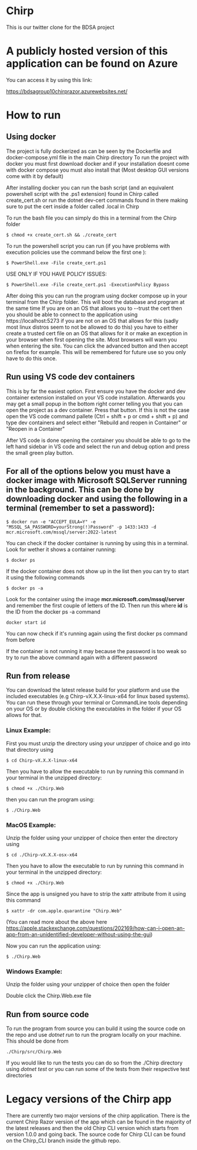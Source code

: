 # Chirp
This is our twitter clone for the BDSA project

# A publicly hosted version of this application can be found on Azure
You can access it by using this link:  

https://bdsagroup10chirprazor.azurewebsites.net/  

# How to run
## Using docker
The project is fully dockerized as can be seen by the Dockerfile and docker-compose.yml file in the main Chirp directory
To run the project with docker you must first download docker and if your installation doesnt come with docker compose you must also install that (Most desktop GUI versions come with it by default)  

After installing docker you can run the bash script (and an equivalent powershell script with the .ps1 extension) found in Chirp called create_cert.sh or run the dotnet dev-cert commands found in there making sure to put the cert inside a folder called .local in Chirp  

To run the bash file you can simply do this in a terminal from the Chirp folder  

```
$ chmod +x create_cert.sh && ./create_cert
```

To run the powershell script you can run (if you have problems with execution policies use the command below the first one ):  

```
$ PowerShell.exe -File create_cert.ps1
``` 

USE ONLY IF YOU HAVE POLICY ISSUES:  

```
$ PowerShell.exe -File create_cert.ps1 -ExecutionPolicy Bypass
```

After doing this you can run the program using docker compose up in your terminal from the Chirp folder. This will boot the database and program at the same time
If you are on an OS that allows you to --trust the cert then you should be able to connect to the application using https://localhost:5273 if you are not on an OS that allows for this (sadly most linux distros seem to not be allowed to do this) you have to either create a trusted cert file on an OS that allows for it or make an exception in your browser when first opening the site. Most browsers will warn you when entering the site. You can click the advanced button and then accept on firefox for example. This will be remembered for future use so you only have to do this once.  


## Run using VS code dev containers
This is by far the easiest option. First ensure you have the docker and dev container extension installed on your VS code installation. Afterwards you may get a small popup in the bottom right corner telling you that you can open the project as a dev container. Press that button. If this is not the case open the VS code command pallete (Ctrl + shift + p or cmd + shift + p) and type dev containers and select either "Rebuild and reopen in Container" or "Reopen in a Container"  

After VS code is done opening the container you should be able to go to the left hand sidebar in VS code and select the run and debug option and press the small green play button.  

## For all of the options below you must have a docker image with Microsoft SQLServer running in the background. This can be done by downloading docker and using the following in a terminal (remember to set a password):
```
$ docker run -e "ACCEPT_EULA=Y" -e "MSSQL_SA_PASSWORD=yourStrong(!)Password" -p 1433:1433 -d mcr.microsoft.com/mssql/server:2022-latest
```

You can check if the docker container is running by using this in a terminal. Look for wether it shows a container running:

```
$ docker ps
```
If the docker container does not show up in the list then you can try to start it using the following commands
```
$ docker ps -a
```
Look for the container using the image **mcr.microsoft.com/mssql/server** and remember the first couple of letters of the ID. Then run this where **id** is the ID from the docker ps -a command
```
docker start id
```
You can now check if it's running again using the first docker ps command from before

If the container is not running it may because the password is too weak so try to run the above command again with a different password

## Run from release
You can download the latest release build for your platform and use the included executables (e.g Chirp-vX.X.X-linux-x64 for linux based systems). You can run these through your terminal or CommandLine tools depending on your OS or by double clicking the executables in the folder if your OS allows for that.

### Linux Example:
First you must unzip the directory using your unzipper of choice and go into that directory using  

```
$ cd Chirp-vX.X.X-linux-x64
```

Then you have to allow the executable to run by running this command in your terminal in the unzipped directory:  

```
$ chmod +x ./Chirp.Web
```

then you can run the program using:  

```
$ ./Chirp.Web
```

### MacOS Example:
Unzip the folder using your unzipper of choice then enter the directory using  

```
$ cd ./Chirp-vX.X.X-osx-x64
```

Then you have to allow the executable to run by running this command in your terminal in the unzipped directory:  

```
$ chmod +x ./Chirp.Web
``` 

Since the app is unsigned you have to strip the xattr attribute from it using this command  

```
$ xattr -dr com.apple.quarantine "Chirp.Web"
```

(You can read more about the above here https://apple.stackexchange.com/questions/202169/how-can-i-open-an-app-from-an-unidentified-developer-without-using-the-gui)  

Now you can run the application using:  

```
$ ./Chirp.Web
```

### Windows Example:
Unzip the folder using your unzipper of choice then open the folder  

Double click the Chirp.Web.exe file  

## Run from source code
To run the program from source you can build it using the source code on the repo and use _dotnet run_ to run the program locally on your machine. This should be done from  

```
./Chirp/src/Chirp.Web
```

If you would like to run the tests you can do so from the ./Chirp directory using _dotnet test_ or you can run some of the tests from their respective test directories  

# Legacy versions of the Chirp app
There are currently two major versions of the chirp application. There is the current Chirp Razor version of the app which can be found in the majority of the latest releases and then the old Chirp CLI version which starts from version 1.0.0 and going back. The source code for Chirp CLI can be found on the Chirp_CLI branch inside the github repo.
